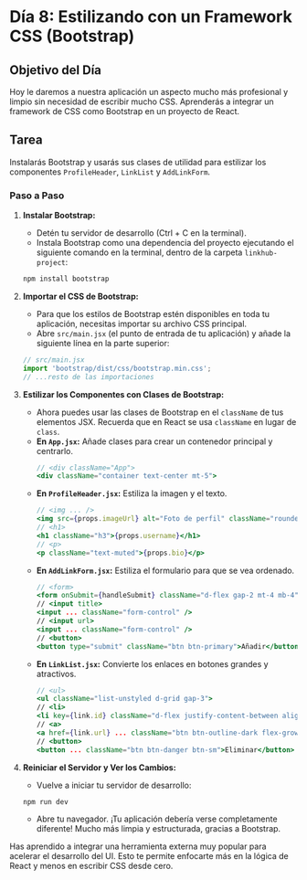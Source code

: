 # Día 8: Estilizando con un Framework CSS (Bootstrap)

## Objetivo del Día

Hoy le daremos a nuestra aplicación un aspecto mucho más profesional y limpio sin necesidad de escribir mucho CSS. Aprenderás a integrar un framework de CSS como Bootstrap en un proyecto de React.

## Tarea

Instalarás Bootstrap y usarás sus clases de utilidad para estilizar los componentes `ProfileHeader`, `LinkList` y `AddLinkForm`.

### Paso a Paso

1.  **Instalar Bootstrap:**
    *   Detén tu servidor de desarrollo (Ctrl + C en la terminal).
    *   Instala Bootstrap como una dependencia del proyecto ejecutando el siguiente comando en la terminal, dentro de la carpeta `linkhub-project`:

    ```bash
    npm install bootstrap
    ```

2.  **Importar el CSS de Bootstrap:**
    *   Para que los estilos de Bootstrap estén disponibles en toda tu aplicación, necesitas importar su archivo CSS principal.
    *   Abre `src/main.jsx` (el punto de entrada de tu aplicación) y añade la siguiente línea en la parte superior:

    ```javascript
    // src/main.jsx
    import 'bootstrap/dist/css/bootstrap.min.css';
    // ...resto de las importaciones
    ```

3.  **Estilizar los Componentes con Clases de Bootstrap:**
    *   Ahora puedes usar las clases de Bootstrap en el `className` de tus elementos JSX. Recuerda que en React se usa `className` en lugar de `class`.
    *   **En `App.jsx`:** Añade clases para crear un contenedor principal y centrarlo.
        ```jsx
        // <div className="App">
        <div className="container text-center mt-5">
        ```
    *   **En `ProfileHeader.jsx`:** Estiliza la imagen y el texto.
        ```jsx
        // <img ... />
        <img src={props.imageUrl} alt="Foto de perfil" className="rounded-circle img-thumbnail mb-3" />
        // <h1>
        <h1 className="h3">{props.username}</h1>
        // <p>
        <p className="text-muted">{props.bio}</p>
        ```
    *   **En `AddLinkForm.jsx`:** Estiliza el formulario para que se vea ordenado.
        ```jsx
        // <form>
        <form onSubmit={handleSubmit} className="d-flex gap-2 mt-4 mb-4">
        // <input title>
        <input ... className="form-control" />
        // <input url>
        <input ... className="form-control" />
        // <button>
        <button type="submit" className="btn btn-primary">Añadir</button>
        ```
    *   **En `LinkList.jsx`:** Convierte los enlaces en botones grandes y atractivos.
        ```jsx
        // <ul>
        <ul className="list-unstyled d-grid gap-3">
        // <li>
        <li key={link.id} className="d-flex justify-content-between align-items-center bg-light p-3 rounded">
        // <a>
        <a href={link.url} ... className="btn btn-outline-dark flex-grow-1 text-start">{link.title}</a>
        // <button>
        <button ... className="btn btn-danger btn-sm">Eliminar</button>
        ```

4.  **Reiniciar el Servidor y Ver los Cambios:**
    *   Vuelve a iniciar tu servidor de desarrollo:
    ```bash
    npm run dev
    ```
    *   Abre tu navegador. ¡Tu aplicación debería verse completamente diferente! Mucho más limpia y estructurada, gracias a Bootstrap.

Has aprendido a integrar una herramienta externa muy popular para acelerar el desarrollo del UI. Esto te permite enfocarte más en la lógica de React y menos en escribir CSS desde cero.